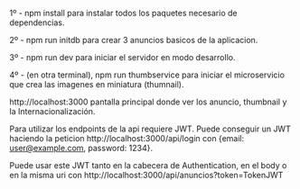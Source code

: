 1º - npm install para instalar todos los paquetes necesario de dependencias.

2º - npm run initdb para crear 3 anuncios basicos de la aplicacion.

3º - npm run dev para iniciar el servidor en modo desarrollo.

4º - (en otra terminal), npm run thumbservice para iniciar el microservicio que crea las imagenes en miniatura (thumnail).

http://localhost:3000 pantalla principal donde ver los anuncio, thumbnail y la Internacionalización.

Para utilizar los endpoints de la api requiere JWT.
Puede conseguir un JWT haciendo la peticion  http://localhost:3000/api/login con {email: user@example.com, password: 1234}.

Puede usar este JWT tanto en la cabecera de Authentication, en el body o en la misma uri con http://localhost:3000/api/anuncios?token=TokenJWT